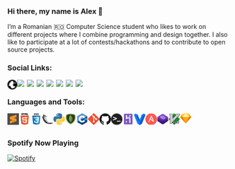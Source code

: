 ### Hi there, my name is Alex 👋

I’m a Romanian 🇷🇴 Computer Science student who likes to work on different projects where I combine programming and design together. I also like to participate at a lot of contests/hackathons and to contribute to open source projects.

### Social Links:

[<img align="left" width="22px" src="https://raw.githubusercontent.com/iconic/open-iconic/master/svg/globe.svg" />][website]
[<img align="left" width="22px" src="https://cdn.jsdelivr.net/npm/simple-icons@v3/icons/linkedin.svg" />][linkedin]
[<img align="left" width="22px" src="https://cdn.jsdelivr.net/npm/simple-icons@4.0.1/icons/medium.svg" />][medium]
[<img align="left" width="22px" src="https://cdn.jsdelivr.net/npm/simple-icons@4.0.1/icons/fedora.svg" />][pagure]
[<img align="left" width="22px" src="https://cdn.jsdelivr.net/npm/simple-icons@4.0.1/icons/dev-dot-to.svg" />][devto]
[<img align="left" width="22px" src="https://cdn.jsdelivr.net/npm/simple-icons@v3/icons/instagram.svg" />][instagram]
[<img align="left" width="22px" src="https://cdn.jsdelivr.net/npm/simple-icons@v3/icons/twitter.svg" />][twitter]
[<img align="left" width="22px" src="https://cdn.jsdelivr.net/npm/simple-icons@v3/icons/facebook.svg" />][facebook]

<br />

### Languages and Tools:

<img align="left" alt="Sublime" width="26px" src="https://raw.githubusercontent.com/alexmarginean16/alexmarginean16/main/sublime-text.svg" />
<img align="left" alt="Sublime" width="26px" src="./html.png" />
<img align="left" alt="Sublime" width="26px" src="./css3.png" />
<img align="left" alt="Sublime" width="26px" src="./flask.png" />
<img align="left" alt="Sublime" width="26px" src="./python.png" />
<img align="left" alt="Sublime" width="26px" src="./mongodb.png" />
<img align="left" alt="Sublime" width="26px" src="./C++.png" />
<img align="left" alt="Sublime" width="26px" src="./git.png" />
<img align="left" alt="Sublime" width="26px" src="./github.png" />
<img align="left" alt="Sublime" width="26px" src="./terminal.png" />
<img align="left" alt="Sublime" width="26px" src="./heorku.png" />
<img align="left" alt="Sublime" width="26px" src="./vagrant.png" />
<img align="left" alt="Sublime" width="26px" src="./ansible.png" />
<img align="left" alt="Sublime" width="26px" src="./bootstrap.png" />
<img align="left" alt="Sublime" width="26px" src="./vim.png" />
<img align="left" alt="Sublime" width="26px" src="./sketch.png" />

<br /><br />

### Spotify Now Playing

[![Spotify](https://novatorem-git-master.alexmarginean16.vercel.app/api/spotify)](https://open.spotify.com/user/alexmarginean16)

[website]: https://alexmarginean.me
[linkedin]: https://www.linkedin.com/in/alexandrumarginean/
[medium]: https://medium.com/@alexmarginean
[pagure]: https://pagure.io/user/margi
[devto]: https://dev.to/alexmarginean16
[instagram]: https://instagram.com/alexmarginean
[twitter]: https://twitter.com/alexmarginean16
[facebook]: https://www.facebook.com/alexandru.marginean.9/

<!--
**alexmarginean16/alexmarginean16** is a ✨ _special_ ✨ repository because its `README.md` (this file) appears on your GitHub profile.

Here are some ideas to get you started:

- 🔭 I’m currently working on ...
- 🌱 I’m currently learning ...
- 👯 I’m looking to collaborate on ...
- 🤔 I’m looking for help with ...
- 💬 Ask me about ...
- 📫 How to reach me: ...
- 😄 Pronouns: ...
- ⚡ Fun fact: ...
-->
